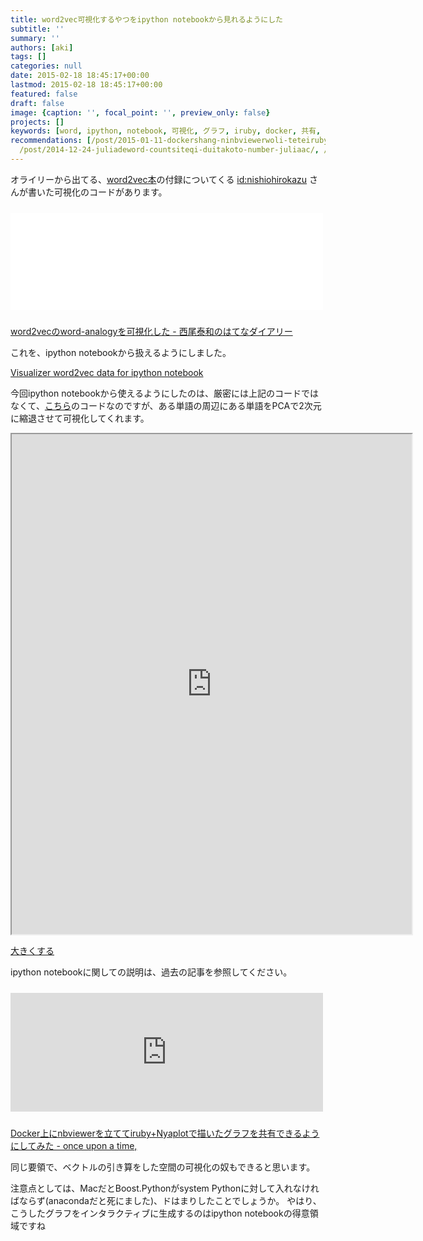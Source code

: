 ```yaml
---
title: word2vec可視化するやつをipython notebookから見れるようにした
subtitle: ''
summary: ''
authors: [aki]
tags: []
categories: null
date: 2015-02-18 18:45:17+00:00
lastmod: 2015-02-18 18:45:17+00:00
featured: false
draft: false
image: {caption: '', focal_point: '', preview_only: false}
projects: []
keywords: [word, ipython, notebook, 可視化, グラフ, iruby, docker, 共有, コード, python]
recommendations: [/post/2015-01-11-dockershang-ninbviewerwoli-teteiruby-plus-nyaplotdemiao-itagurahuwogong-you-dekiruyounisitemita/,
  /post/2014-12-24-juliadeword-countsiteqi-duitakoto-number-juliaac/, /post/2016-10-29_homebrew-----iRuby---------------6a02e5194ff2/]
---
```

オライリーから出てる、[word2vec本](http://www.oreilly.co.jp/books/9784873116839/)の付録についてくる [id:nishiohirokazu](http://blog.hatena.ne.jp/nishiohirokazu/) さんが書いた可視化のコードがあります。

<iframe src="//hatenablog-parts.com/embed?url=http%3A%2F%2Fd.hatena.ne.jp%2Fnishiohirokazu%2F20140109%2F1389251331" title="word2vecのword-analogyを可視化した - 西尾泰和のはてなダイアリー" class="embed-card embed-webcard" scrolling="no" frameborder="0" style="width: 100%; height: 155px; max-width: 500px; margin: 10px 0px;"><a href="http://d.hatena.ne.jp/nishiohirokazu/20140109/1389251331">word2vecのword-analogyを可視化した - 西尾泰和のはてなダイアリー</a></iframe>

[word2vecのword-analogyを可視化した - 西尾泰和のはてなダイアリー](http://d.hatena.ne.jp/nishiohirokazu/20140109/1389251331)

これを、ipython notebookから扱えるようにしました。

[Visualizer word2vec data for ipython notebook](https://gist.github.com/chezou/3899461aa550f73854a1)

今回ipython notebookから使えるようにしたのは、厳密には上記のコードではなくて、[こちら](https://github.com/nishio/mycorpus/blob/master/vis.py)のコードなのですが、ある単語の周辺にある単語をPCAで2次元に縮退させて可視化してくれます。

<iframe src="https://nbviewer.ipython.org/gist/chezou/3899461aa550f73854a1/word2vec.ipynb" width="640" height="800"></iframe>

[大きくする](https://nbviewer.ipython.org/gist/chezou/3899461aa550f73854a1/word2vec.ipynb)

ipython notebookに関しての説明は、過去の記事を参照してください。

<iframe src="https://chezou.hatenablog.com/embed/2015/01/11/031931" title="Docker上にnbviewerを立ててiruby+Nyaplotで描いたグラフを共有できるようにしてみた - once upon a time," class="embed-card embed-blogcard" scrolling="no" frameborder="0" style="width: 100%; height: 190px; max-width: 500px; margin: 10px 0px;"><a href="https://chezou.hatenablog.com/entry/2015/01/11/031931">Docker上にnbviewerを立ててiruby+Nyaplotで描いたグラフを共有できるようにしてみた - once upon a time,</a></iframe>

[Docker上にnbviewerを立ててiruby+Nyaplotで描いたグラフを共有できるようにしてみた - once upon a time,](https://chezou.hatenablog.com/entry/2015/01/11/031931)

同じ要領で、ベクトルの引き算をした空間の可視化の奴もできると思います。

注意点としては、MacだとBoost.Pythonがsystem Pythonに対して入れなければならず(anacondaだと死にました)、ドはまりしたことでしょうか。 やはり、こうしたグラフをインタラクティブに生成するのはipython notebookの得意領域ですね



